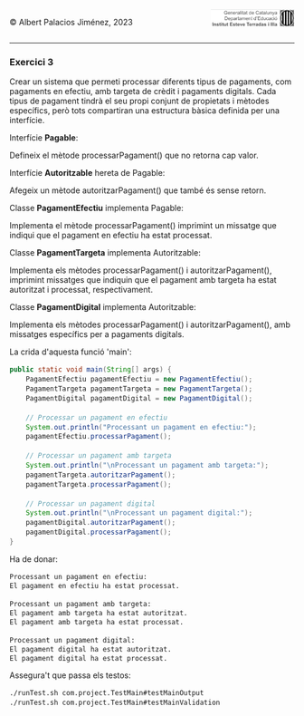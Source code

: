 <div style="display: flex; width: 100%;">
    <div style="flex: 1; padding: 0px;">
        <p>© Albert Palacios Jiménez, 2023</p>
    </div>
    <div style="flex: 1; padding: 0px; text-align: right;">
        <img src="../../assets/ieti.png" height="32" alt="Logo de IETI" style="max-height: 32px;">
    </div>
</div>
<hr/>

### Exercici 3

Crear un sistema que permeti processar diferents tipus de pagaments, com pagaments en efectiu, amb targeta de crèdit i pagaments digitals. Cada tipus de pagament tindrà el seu propi conjunt de propietats i mètodes específics, però tots compartiran una estructura bàsica definida per una interfície.

Interfície **Pagable**:

Defineix el mètode processarPagament() que no retorna cap valor.

Interfície **Autoritzable** hereta de Pagable:

Afegeix un mètode autoritzarPagament() que també és sense retorn.

Classe **PagamentEfectiu** implementa Pagable:

Implementa el mètode processarPagament() imprimint un missatge que indiqui que el pagament en efectiu ha estat processat.

Classe **PagamentTargeta** implementa Autoritzable:

Implementa els mètodes processarPagament() i autoritzarPagament(), imprimint missatges que indiquin que el pagament amb targeta ha estat autoritzat i processat, respectivament.

Classe **PagamentDigital** implementa Autoritzable:

Implementa els mètodes processarPagament() i autoritzarPagament(), amb missatges específics per a pagaments digitals.

La crida d'aquesta funció 'main':

```java
public static void main(String[] args) {
    PagamentEfectiu pagamentEfectiu = new PagamentEfectiu();
    PagamentTargeta pagamentTargeta = new PagamentTargeta();
    PagamentDigital pagamentDigital = new PagamentDigital();

    // Processar un pagament en efectiu
    System.out.println("Processant un pagament en efectiu:");
    pagamentEfectiu.processarPagament();

    // Processar un pagament amb targeta
    System.out.println("\nProcessant un pagament amb targeta:");
    pagamentTargeta.autoritzarPagament();
    pagamentTargeta.processarPagament();

    // Processar un pagament digital
    System.out.println("\nProcessant un pagament digital:");
    pagamentDigital.autoritzarPagament();
    pagamentDigital.processarPagament();
}
```

Ha de donar:

```text
Processant un pagament en efectiu:
El pagament en efectiu ha estat processat.

Processant un pagament amb targeta:
El pagament amb targeta ha estat autoritzat.
El pagament amb targeta ha estat processat.

Processant un pagament digital:
El pagament digital ha estat autoritzat.
El pagament digital ha estat processat.
```

Assegura't que passa els testos:

```bash
./runTest.sh com.project.TestMain#testMainOutput
./runTest.sh com.project.TestMain#testMainValidation
```

